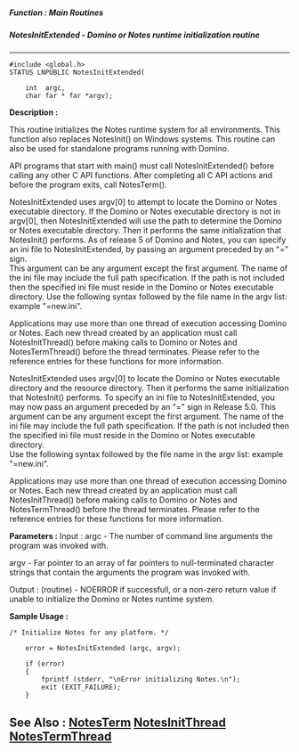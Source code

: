 ##### Function : Main Routines
##### NotesInitExtended - Domino or Notes runtime initialization routine
---
```
#include <global.h>
STATUS LNPUBLIC NotesInitExtended(

	int  argc,
	char far * far *argv);
```
**Description :**

This routine initializes the Notes runtime system for all environments.  This 
function also replaces NotesInit() on Windows systems.  This routine can also 
be used for standalone programs running with Domino.

API programs that start with main() must call NotesInitExtended() before 
calling any other C API functions.   After completing all C API actions and 
before the program exits, call NotesTerm().

NotesInitExtended uses argv[0] to attempt to locate the Domino or Notes 
executable directory.   If the Domino or Notes executable directory is not in 
argv[0], then NotesInitExtended will use the path to determine the Domino or 
Notes executable directory. Then it performs the same initialization that 
NotesInit() performs.   As of release 5 of Domino and Notes, you can specify an 
ini file to NotesInitExtended, by passing an argument preceded by an "=" sign.  
This argument can be any argument except the first argument.  The name of the 
ini file may include the full path specification.  If the path is not included 
then the specified ini file must reside in the Domino or Notes executable 
directory.  Use the following syntax followed by the file name in the argv 
list: example "=new.ini".

Applications may use more than one thread of execution accessing Domino or 
Notes.  Each new thread created by an application must call NotesInitThread() 
before making calls to Domino or Notes and NotesTermThread() before the thread 
terminates.  Please refer to the reference entries for these functions for more 
information.

NotesInitExtended uses argv[0] to locate the Domino or Notes executable 
directory and the resource directory. Then it performs the same initialization 
that NotesInit() performs.  To specify an ini file to NotesInitExtended, you 
may now pass an argument preceded by an "=" sign in Release 5.0.  This argument 
can be any argument except the first argument.  The name of the ini file may 
include the full path specification.  If the path is not included then the 
specified ini file must reside in the Domino or Notes executable directory.  
Use the following syntax followed by the file name in the argv list: example 
"=new.ini".

Applications may use more than one thread of execution accessing Domino or 
Notes.  Each new thread created by an application must call NotesInitThread() 
before making calls to Domino or Notes and NotesTermThread() before the thread 
terminates.  Please refer to the reference entries for these functions for more 
information.

**Parameters :**
Input :
argc  -  The number of command line arguments the program was invoked with.

argv  -  Far pointer to an array of far pointers to null-terminated character strings that contain the arguments the program was invoked with.

Output :
(routine)  -  NOERROR if successfull, or a non-zero return value if unable to initialize the Domino or Notes runtime system.



**Sample Usage :**
```
/* Initialize Notes for any platform. */

    error = NotesInitExtended (argc, argv);

    if (error)
    {
        fprintf (stderr, "\nError initializing Notes.\n");
        exit (EXIT_FAILURE);
    }
```
**See Also :**
[NotesTerm](/domino-c-api-docs/reference/Func/NotesTerm)
[NotesInitThread](/domino-c-api-docs/reference/Func/NotesInitThread)
[NotesTermThread](/domino-c-api-docs/reference/Func/NotesTermThread)
---
